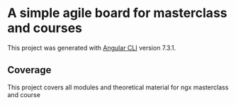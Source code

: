 # A simple agile board for masterclass and courses

This project was generated with [Angular CLI](https://github.com/angular/angular-cli) version 7.3.1.

## Coverage

This project covers all modules and theoretical material for ngx masterclass and course 

